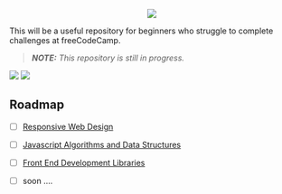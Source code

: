 <p align="center">
    <img src="https://i.postimg.cc/tChfXkp1/1-TKXSm-O-vghw2-G5a-DRcf2-Ww.png" />
</p>

This will be a useful repository for beginners who struggle to complete challenges at freeCodeCamp.

> **_NOTE:_** _This repository is still in progress._

<img src="https://img.shields.io/github/last-commit/Kroixyz/freecodecamp-courses?color=2a9d8f&logo=github&logoColor=f1faee&style=flat-square" />
<img src="https://img.shields.io/badge/project-is%20coming-9f86c0?style=flat-square&logo=github" />

## Roadmap

- [ ] [Responsive Web Design](https://github.com/Kroixyz/freecodecamp-courses/blob/master/responsive-web-design/README.md)

- [ ] [Javascript Algorithms and Data Structures](https://github.com/Kroixyz/freecodecamp-courses/blob/master/js-algorithms-and-data-structures/README.md)

- [ ] [Front End Development Libraries](https://github.com/Kroixyz/freecodecamp-courses/blob/master/fe-development-libraries/README.md)

- [ ] soon ....
